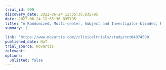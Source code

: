 ```yaml
---
trial_id: 999
discovery_date: 2022-06-24 12:35:36.835795
date: 2022-06-24 12:35:36.835795
title: "A Randomized, Multi-center, Subject and Investigator-blinded, Placebo-controlled, Parallel-group Study to Assess the Efficacy Safety and Tolerability of LYS006 in Patients With Mild to Moderate Ulcerative Colitis"
summary: |
  
link: 'https://www.novartis.com//clinicaltrials/study/nct04074590'
published_date: NaT
trial_source: Novartis
relevant: 
options:
  unlisted: false
---
```

